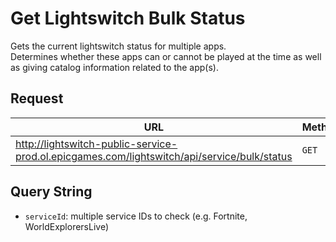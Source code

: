 # Get Lightswitch Bulk Status
Gets the current lightswitch status for multiple apps.  
Determines whether these apps can or cannot be played at the time as well as giving catalog information related to the app(s).

## Request
| URL | Method |
| - | - |
| http://lightswitch-public-service-prod.ol.epicgames.com/lightswitch/api/service/bulk/status | `GET` |

## Query String
- `serviceId`: multiple service IDs to check (e.g. Fortnite, WorldExplorersLive)
